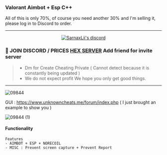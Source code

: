 

###  Valorant Aimbot + Esp C++ 
All of this is only 70%, of course you need another 30% and I'm selling it, please log in to Discord to order.



***
  <p align="center">
    <a href="https://discord.com/users/943374631644045363">
        <img title="Sarnax discord" alt="SarnaxLii's discord" src="https://discord.c99.nl/widget/theme-3/943374631644045363.png"/>
    </a>
</p>


### 💬 JOIN DISCORD / PRICES [HEX SERVER](https://discord.com/users/943374631644045363) Add friend for invite server
> - Dm for Create Cheating Private ( Cannot detect because it is constantly being updated )
> - We do not expect profit We hope you only get good things.


***


![09844](https://user-images.githubusercontent.com/94861415/160953196-5551e224-dc1c-4e3a-9083-7b987fc279e4.png)





GUI : https://www.unknowncheats.me/forum/index.php ( I just brought an example to show you ) 


![09844 (1)](https://user-images.githubusercontent.com/94861415/160953185-a4b7505e-8afb-40a6-8f1c-b9035969edd2.png)




#### Functionality
```
Features
- AIMBOT + ESP + NORECOIL 
- MISC : Prevent screen capture + Prevent Report
```

